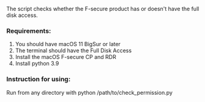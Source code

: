 The script checks whether the F-secure product has or doesn't have the full disk access.
### Requirements:
1. You should have macOS 11 BigSur or later
2. The terminal should have the Full Disk Access
3. Install the macOS F-secure CP and RDR
4. Install python 3.9

### Instruction for using:
Run from any directory with python /path/to/check_permission.py
